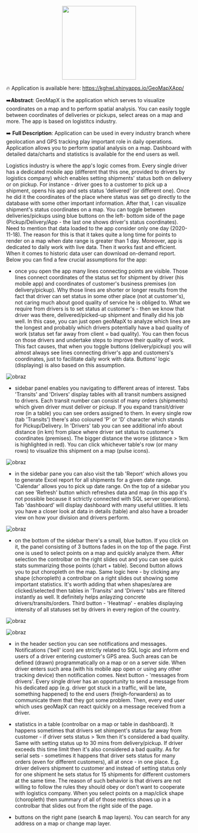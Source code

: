 <p align="center">
  <img width="200" src="https://user-images.githubusercontent.com/57962280/145387319-a1e0f0bf-5e42-4293-8307-82c35154845d.png" >
</p>

🔥 Application is available here: https://kghwl.shinyapps.io/GeoMapXApp/

➡️**Abstract**: GeoMapX is the application which serves to visualize coordinates on a map and to perform spatial analysis. You can easily toggle between coordinates of deliveries or pickups, select areas on a map and more. The app is based on logistitcs industry.

➡️ **Full Description**: Application can be used in every industry branch where geolocation and GPS tracking play important role in daily operations. Application allows you to perform spatial analysis on a map. Dashboard with detailed data/charts and statistics is available for the end users as well.

Logistics industry is where the app's logic comes from. Every single driver has a dedicated mobile app (different that this one, provided to drivers by logistics company) which enables setting shipments' status both on delivery or on pickup. For instance - driver goes to a customer to pick up a shipment, opens his app and sets status 'delivered' (or different one). Once he did it the coordinates of the place where status was set go directly to the database with some other important information. After that, I can visualize shipment's status coordinates on a map. You can toggle between deliveries/pickups using blue buttons on the left- bottom side of the page (Pickup/Delivery/App - the last one shows driver's status coordinates). Need to mention that data loaded to the app consider only one day (2020-11-18). The reason for this is that it takes quite a long time for points to render on a map when date range is greater than 1 day. Moreover, app is dedicated to daily work with live data. Then it works fast and efficient. When it comes to historic data user can download on-demand report. Below  you can find a few crucial assumptions for the app:

- once you open the app many lines connecting points are visible. Those lines connect coordinates of the status set for shipment by driver (his mobile app) and coordinates of customer's business premises (on delivery/pickup). Why those lines are shorter or longer results from the fact that driver can set status in some other place (not at customer's), not caring much about good quality of service he is obliged to. What we require from drivers is to set status at customer's - then we know that driver was there, delivered/picked-up shipment and finally did his job well. In this case, you can just open geoMapX to analyze which lines are the longest and probably which drivers potentially have a bad quality of work (status set far away from client = bad quality). You can then focus on those drivers and undertake steps to improve their quality of work. This fact causes, that when you toggle buttons (delivery/pickup) you will almost always see lines connecting driver's app and customers's coordinates, just to facilitate daily work with data. Buttons' logic (displaying) is also based on this assumption.

![obraz](https://user-images.githubusercontent.com/57962280/143636431-ea1ccdfb-bf2b-473b-913c-8b84f7e360de.png)

- sidebar panel enables you navigating to different areas of interest. Tabs 'Transits' and 'Drivers' display tables with all transit numbers assigned to drivers. Each transit number can consist of many orders (shipments) which given driver must deliver or pickup. If you expand transit/driver row (in a table) you can see orders assigned to them. In every single row (tab 'Transits') there's also coloured 'P' or 'D' character which stands for Pickup/Delivery. In 'Drivers' tab you can see additional info about distance (in km) from place where driver set status to customer's coordinates (premises). The bigger distance the worse (distance > 1km is highlighted in red). You can click whichever table's row (or many rows) to visualize this shipment on a map (pulse icons).

![obraz](https://user-images.githubusercontent.com/57962280/143638505-cafa80f2-ffcc-408f-8827-4f0a3aea7d6e.png)

- in the sidebar pane you can also visit the tab 'Report' which allows you to generate Excel report for all shipments for a given date range. 'Calendar' allows you to pick up date range. On the top of a sidebar you can see 'Refresh' button which refreshes data and map (in this app it's not possible because it sctrictly connected with SQL server operations). Tab 'dashboard' will display dashboard with many useful utilities. It lets you have a closer look at data in details (table) and also have a broader view on how your division and drivers perform.

![obraz](https://user-images.githubusercontent.com/57962280/143639331-c3402e8a-016a-4e30-bfcf-5b2af7b97748.png)

- on the bottom of the sidebar there's a small, blue button. If you click on it, the panel consisting of 3 buttons fades in on the top of the page. First one is used to select points on a map and quickly analyze them. After selection the controlbar on the right slides out and you can see quick stats summarizing those points (chart + table). Second button allows you to put choropleth on the map. Same logic here - by clicking any shape (choropleth) a controlbar on a right slides out showing some important statistics. It's worth adding that when shapes/area are clicked/selected then tables in 'Transits' and 'Drivers' tabs are filtered instantly as well. It definitely helps anlayzing concrete drivers/transits/orders.  Third button - 'Heatmap' - enables displaying intensity of all statuses set by drivers in every region of the country.

![obraz](https://user-images.githubusercontent.com/57962280/143638067-262db340-e213-47e5-ac2a-5a6cdb4734e0.png)

![obraz](https://user-images.githubusercontent.com/57962280/143637226-564f6c4b-cd1f-466c-8abf-c7f4e04a54ea.png)

- in the header section you can see notifications and messages. Notifications ('bell' icon)  are strictly related to SQL logic and inform end users of a driver entering customer's GPS area. Such areas can be defined (drawn) programmatically on a map or on a server side. When driver enters such area (with his mobile app open or  using any other tracking device) then notification comes. Next button - 'messages from drivers'. Every single driver has an opportunity to send a message from his dedicated app (e.g. driver got stuck in a traffic, will be late, something happened) to the end users (freigh-forwarders) as to communicate them that they got some problem. Then, every end user which uses geoMapX can react quickly on a message received from a driver.

- statistics in a table (controlbar on a map or table in dashboard). It happens sometimes that drivers set shimpent's status far away from customer - if driver sets status > 1km then it's considered a bad quality. Same with setting status up to 30 mins from delivery/pickup. If driver exceeds this time limit then it's also considered a bad quality. As for serial sets - sometimes it happens that driver sets status for many orders  (even for different customers), all at once - in one place. E.g. driver delivers shipment to customer and instead of setting status only for one shipment he sets status for 15 shipments for different customers at the same time. The reason of such behavior is that drivers are not willing to follow the rules they should obey or don't want to cooperate with logistics company. When you select points on a map/click shape (choropleth) then summary of all of those metrics shows up in a controlbar that slides out from the right side of the page.

- buttons on the right pane (search & map layers). You can search for any address on a map or change map layer.
